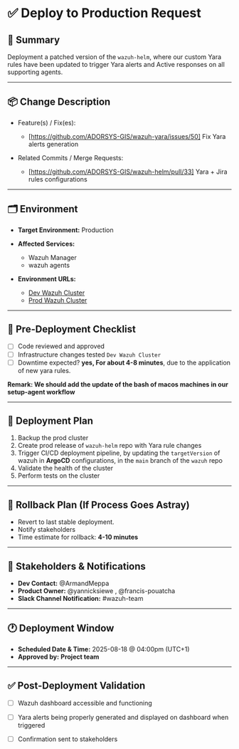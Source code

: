 # ✅ Deploy to Production Request


## 📌 Summary

Deployment a patched version of the `wazuh-helm`, where our custom Yara rules have been updated to trigger Yara alerts and Active responses on all supporting agents.

---

## 📦 Change Description

- Feature(s) / Fix(es):
  - [https://github.com/ADORSYS-GIS/wazuh-yara/issues/50] Fix Yara alerts generation

- Related Commits / Merge Requests:
  - [https://github.com/ADORSYS-GIS/wazuh-helm/pull/33] Yara + Jira rules configurations 
---

## 🗂️ Environment

- **Target Environment:** Production
- **Affected Services:** 
  - Wazuh Manager
  - wazuh agents 

- **Environment URLs:**
  - [Dev Wazuh Cluster](https://dev.wazuh.adorsys.team/)
  - [Prod Wazuh Cluster](https://wazuh.adorsys.team/)

---

## 🧪 Pre-Deployment Checklist

- [ ] Code reviewed and approved
- [ ] Infrastructure changes tested `Dev Wazuh Cluster`
- [ ] Downtime expected? **yes, For about 4-8 minutes**, due to the application of new yara rules. 

**Remark: We should add the update of the bash of macos machines in our setup-agent workflow** 

---

## 📅 Deployment Plan

1. Backup the prod cluster
2. Create prod release of `wazuh-helm` repo with Yara rule changes
2. Trigger CI/CD deployment pipeline, by updating the `targetVersion` of wazuh in **ArgoCD** configurations, in the `main` branch of the `wazuh` repo
3. Validate the health of the cluster
4. Perform tests on the cluster

---

## 🧯 Rollback Plan (If Process Goes Astray)

- Revert to last stable deployment.
- Notify stakeholders
- Time estimate for rollback: **4-10 minutes**

---

## 👥 Stakeholders & Notifications

- **Dev Contact:** @ArmandMeppa
- **Product Owner:** @yannicksiewe , @francis-pouatcha
- **Slack Channel Notification:** #wazuh-team

---

## 🕐 Deployment Window

- **Scheduled Date & Time:** 2025-08-18 @ 04:00pm (UTC+1)
- **Approved by:** **Project team**

---

## ✅ Post-Deployment Validation

- [ ] Wazuh dashboard accessible and functioning

- [ ] Yara alerts being properly generated and displayed on dashboard when triggered

- [ ] Confirmation sent to stakeholders